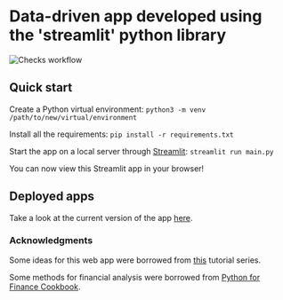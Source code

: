 # Data-driven app developed using the 'streamlit' python library

![Checks workflow](https://github.com/lmiguelgato/streamlit-demos/actions/workflows/checks.yml/badge.svg)

## Quick start

Create a Python virtual environment:
`python3 -m venv /path/to/new/virtual/environment`

Install all the requirements:
`pip install -r requirements.txt`

Start the app on a local server through [Streamlit](https://streamlit.io):
`streamlit run main.py`

You can now view this Streamlit app in your browser!

## Deployed apps

Take a look at the current version of the app [here](https://share.streamlit.io/lmiguelgato/streamlit-demos/main/main.py).

### Acknowledgments

Some ideas for this web app were borrowed from [this](https://youtu.be/ZZ4B0QUHuNc) tutorial series.

Some methods for financial analysis were borrowed from [Python for Finance Cookbook](https://www.packtpub.com/product/python-for-finance-cookbook/9781789618518).
